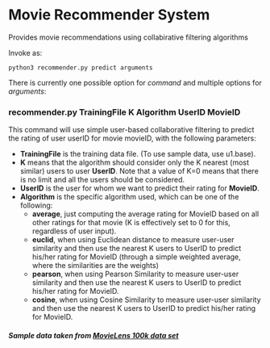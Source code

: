 # Movie Recommender System
Provides movie recommendations using collabirative filtering algorithms

Invoke as:

```
python3 recommender.py predict arguments
```

There is currently one possible option for _command_ and multiple options for _arguments_:

### recommender.py TrainingFile K Algorithm UserID MovieID  
This command will use simple user-based collaborative filtering to predict the rating of user userID for movie movieID, with the following parameters:

* **TrainingFile** is the training data file. (To use sample data, use u1.base).
* **K** means that the algorithm should consider only the K nearest (most similar) users to user **UserID**. Note that a value of K=0 means that there is no limit and all the users should be considered.  
* **UserID** is the user for whom we want to predict their rating for **MovieID**.
* **Algorithm** is the specific algorithm used, which can be one of the following:  
	* **average**, just computing the average rating for MovieID based on all other ratings for that movie (K is effectively set to 0 for this, regardless of user input).
	* **euclid**, when using Euclidean distance to measure user-user similarity and then use the nearest K users to UserID to predict his/her rating for MovieID (through a simple weighted average, where the similarities are the weights)  
	* **pearson**, when using Pearson Similarity to measure user-user similarity and then use the nearest K users to UserID to predict his/her rating for MovieID.
	* **cosine**, when using Cosine Similarity to measure user-user similarity and then use the nearest K users to UserID to predict his/her rating for MovieID.

##### Sample data taken from [MovieLens 100k data set](https://grouplens.org/datasets/movielens/)
